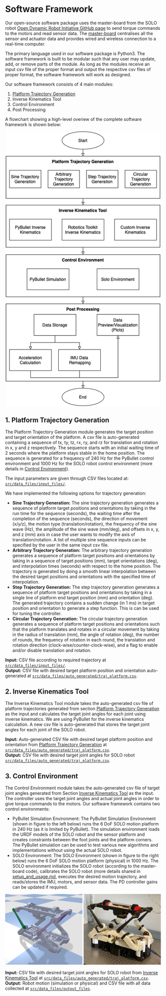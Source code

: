 # Software Framework

Our open-source software package uses the master-board from the SOLO robot [Open Dynamic Robot Initiative GitHub page](https://github.com/open-dynamic-robot-initiative) to send torque commands to the motors and read sensor data. The [master-board](https://github.com/open-dynamic-robot-initiative/master-board) centralises all the sensor and actuator data and provides wired and wireless connection to a real-time computer. 

The primary language used in our software package is Python3. The software framework is built to be modular such that any user may update, add, or remove parts of the module. As long as the modules receive an input csv file of the proper format and output the respective csv files of proper format, the software framework will work as designed. 

Our software framework consists of 4 main modules:
1. [Platform Trajectory Generation](#platform-trajectory-generation)
2. Inverse Kinematics Tool 
3. Control Environment
4. Post Processing

A flowchart showing a high-level overiew of the complete software framework is shown below:
<p align="center">
  <img src="../images/solo-6dof-motion-platform_framework.png" width="500"/>
</p>

<a name="platform-trajectory-generation"></a>

## 1. Platform Trajectory Generation
The Platform Trajectory Generation module generates the target position and target orientation of the platform. A csv file is auto-generated containing a sequence of tx, ty, tz, rx, ry, and rz for translation and rotation in x, y and z respectively. The sequence starts with an initial waiting time of 2 seconds where the platform stays stable in the home position. The sequence is generated for a frequency of $240$ Hz for the PyBullet control environment and $1000$ Hz for the SOLO robot control environment (more details in [Control Environment](#control_environment)). 

The input parameters are given through CSV files located at: [`src/data_files/input_files/`](/src/data_files/input_files/).

We have implemented the following options for trajectory generation: 
- <b>Sine Trajectory Generation:</b> The sine trajectory generation generates a sequence of platform target positions and orientations by taking in the run time for the sequence (seconds), the waiting time after the completion of the sequence (seconds), the direction of movement (x/y/z), the motion type (translation/rotation), the frequency of the sine wave (Hz), the amplitude of the sine wave (mm/deg), and offsets in x, y, and z (mm) axis in case the user wants to modify the axis of translation/rotation. A list of multiple sine sequence inputs can be specified by the user in the same input csv file. 
- <b>Arbitrary Trajectory Generation:</b> The arbitrary trajectory generation generates a sequence of platform target positions and orientations by taking in a sequence of target positions (mm), target orientations (deg), and interpolation times (seconds) with respect to the home position. The trajectory is generated by doing a smooth linear interpolation between the desired target positions and orientations with the specified time of interpolation.  
- <b>Step Trajectory Generation:</b> The step trajectory generation generates a sequence of platform target positions and orientations by taking in a single line of platform end target position (mm) and orientation (deg). The generated trajectory contains a sudden change (in 1 ms) in target position and orientation to generate a step function. This is can be used for tuning the controller. 
- <b>Circular Trajectory Generation:</b> The circular trajectory generation generates a sequence of platform target positions and orientations such that the platform translates and rotates in a circular movement by taking in the radius of translation (mm), the angle of rotation (deg), the number of rounds, the frequency of rotation in each round, the translation and rotation direction (clock-wise/counter-clock-wise), and a flag to enable and/or disable translation and rotation. 

<b>Input:</b> CSV file according to required trajectory at [`src/data_files/input_files/`](/src/data_files/input_files/).  
<b>Output:</b> CSV file with desired target platform position and orientation auto-generated at [`src/data_files/auto_generated/traj_platform.csv`](src/data_files/auto_generated/traj_platform.csv).  

<a name="inverse-kinematics-tool"></a>

## 2. Inverse Kinematics Tool
The Inverse Kinematics Tool module takes the auto-generated csv file of platform trajectories generated from section [Platform Trajectory Generation](#platform-trajectory-generation) as the input and calculates the target joint angles for each joint using inverse kinematics. We are using PyBullet for the inverse kinematics calculation. A new csv file is auto-generated that stores the target joint angles for each joint of the SOLO robot. 

<b>Input:</b> Auto-generated CSV file with desired target platform position and orientation from [Platform Trajectory Generation](#platform-trajectory-generation) at [`src/data_files/auto_generated/traj_platform.csv`](src/data_files/auto_generated/traj_platform.csv).  
<b>Output:</b> CSV file with desired target joint angles for SOLO robot [`src/data_files/auto_generated/traj_platform.csv`](src/data_files/auto_generated/traj_joints.csv).  

<a name="control-environment"></a>

## 3. Control Environment
The Control Environment module takes the auto-generated csv file of target joint angles generated from Section [Inverse Kinematics Tool](#inverse-kinematics-tool) as the input. The controller uses the target joint angles and actual joint angles in order to give torque commands to the motors. Our software framework contains two control environments:
- PyBullet Simulation Environment: The PyBullet Simulation Environment (shown in figure to the left below) runs the 6 DoF SOLO motion platform in $240$ Hz (as it is limited by PyBullet). The simulation environment loads the URDF models of the SOLO robot and the sensor platform and creates constraints between the foot joints and the platform corners. The PyBullet simulation can be used to test various new algorithms and implementations without using the actual SOLO robot.  
- SOLO Environment: The SOLO Environment (shown in figure to the right below) runs the 6 DoF SOLO motion platform (physical) in $1000$ Hz. The SOLO environment initializes the SOLO robot (according to the master-board code), calibrates the SOLO robot (more details shared in [setup_and_usage.md](setup_and_usage.md), executes the desired motion trajectory, and reads/stores the IMU, motors, and sensor data. The PD controller gains can be updated if required. 

<p align="center">
  <img src="../images/pybullet_simulation.png" width="250" />
  <img src="../images/solo_robot.png" width="250" /> 
</p>

<b>Input:</b> CSV file with desired target joint angles for SOLO robot from [Inverse Kinematics Tool](#inverse-kinematics-tool) at [`src/data_files/auto_generated/traj_platform.csv`](src/data_files/auto_generated/traj_joints.csv).  
<b>Output:</b> Robot motion (simulation or physical) and CSV file with all data collected at [`src/data_files/output_files`](src/data_files/output_files). 

